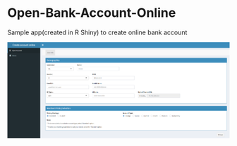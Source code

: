 # Open-Bank-Account-Online
Sample app(created in R Shiny) to create online bank account

![Home Page](images/main.PNG)
